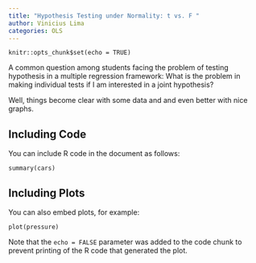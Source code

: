 ```yaml
---
title: "Hypothesis Testing under Normality: t vs. F "
author: Vinicius Lima
categories: OLS
---
```


```{r setup, include=FALSE}
knitr::opts_chunk$set(echo = TRUE)
```
A common question among students facing the problem of testing hypothesis in a multiple regression framework: What is the problem in making individual tests if I am interested in a joint hypothesis?

Well, things become clear with some data and and even better with nice graphs.

## Including Code

You can include R code in the document as follows:

```{r cars}
summary(cars)
```

## Including Plots

You can also embed plots, for example:

```{r pressure, echo=FALSE}
plot(pressure)
```

Note that the `echo = FALSE` parameter was added to the code chunk to prevent printing of the R code that generated the plot.

